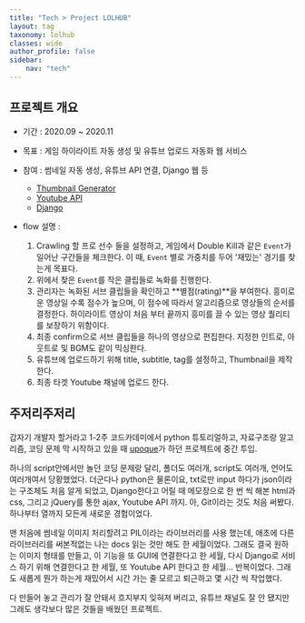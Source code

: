 ```yaml
---
title: "Tech > Project LOLHUB"
layout: tag
taxonomy: lolhub
classes: wide
author_profile: false
sidebar:
    nav: "tech"
---
```

## 프로젝트 개요
- 기간 : 2020.09 ~ 2020.11
- 목표 : 게임 하이라이트 자동 생성 및 유튜브 업로드 자동화 웹 서비스
- 참여 : 썸네일 자동 생성, 유튜브 API 연결, Django 웹 등

    - [Thumbnail Generator](/tech/thumbnail-generator/)
    - [Youtube API](/tech/youtube-api/)
    - [Django](/tech/djnago/)

- flow 설명 :

    1. Crawling 할 프로 선수 들을 설정하고, 게임에서 Double Kill과 같은 `Event`가 일어난 구간들을 체크한다. 이 때, `Event` 별로 가중치를 두어 '재밌는' 경기를 찾는게 목표다.
    2. 위에서 찾은 `Event`를 작은 클립들로 녹화를 진행한다.
    3. 관리자는 녹화된 서브 클립들을 확인하고 **별점(rating)**을 부여한다. 흥미로운 영상일 수록 점수가 높으며, 이 점수에 따라서 알고리즘으로 영상들의 순서를 결정한다. 하이라이트 영상이 처음 부터 끝까지 흥미를 끌 수 있는 영상 퀄리티를 보장하기 위함이다.
    4. 최종 confirm으로 서브 클립들을 하나의 영상으로 편집한다. 지정한 인트로, 아웃트로 및 BGM도 같이 믹싱한다.
    5. 유튜브에 업로드하기 위해 title, subtitle, tag를 설정하고, Thumbnail을 제작한다.
    6. 최종 타겟 Youtube 채널에 업로드 한다.

## 주저리주저리

갑자기 개발자 할거라고 1-2주 코드카데미에서 python 튜토리얼하고, 자료구조랑 알고리즘, 코딩 문제 막 시작하고 있을 때 [upoque](https://github.com/upoque)가 하던 프로젝트에 중간 투입.

하나의 script안에서만 놀던 코딩 문제랑 달리, 폴더도 여러개, script도 여러개, 언어도 여러개여서 당황했었다. 더군다나 python은 물론이요, txt로만 input 하다가 json이라는 구조체도 처음 알게 되었고, Django한다고 어릴 때 메모장으로 한 번 씩 해본 html과 css, 그리고 jQuery를 통한 ajax, Youtube API 까지. 아, Git이라는 것도 처음 써봤다. 하나부터 열까지 모든게 새로운 경험이었다.

맨 처음에 썸네일 이미지 처리할려고 PIL이라는 라이브러리를 사용 했는데, 애초에 다른 라이브러리를 써본적없는 나는 docs 읽는 것만 해도 한 세월이었다. 그래도 결국 원하는 이미지 형태를 만들고, 이 기능을 또 GUI에 연결한다고 한 세월, 다시 Django로 서비스 하기 위해 연결한다고 한 세월, 또 Youtube API 한다고 한 세월... 반복이었다. 그래도 새롭게 뭔가 하는게 재밌어서 시간 가는 줄 모르고 퇴근하고 몇 시간 씩 작업했다.

다 만들어 놓고 관리가 잘 안돼서 흐지부지 잊혀져 버리고, 유튜브 채널도 잘 안 됐지만 그래도 생각보다 많은 것들을 배웠던 프로젝트.